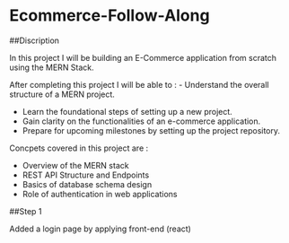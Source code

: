 # Ecommerce-Follow-Along

##Discription

In this project I will be building an E-Commerce application from scratch using the MERN Stack.

After completing this project I will be able to : - Understand the overall structure of a MERN project. 
- Learn the foundational steps of setting up a new project.
-  Gain clarity on the functionalities of an e-commerce application.
- Prepare for upcoming milestones by setting up the project repository.

Concpets covered in this project are : 
- Overview of the MERN stack
- REST API Structure and Endpoints
- Basics of database schema design
- Role of authentication in web applications

##Step 1

Added a login page by applying front-end (react)
